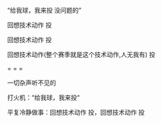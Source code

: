 
“给我球，我来投 没问题的”

回想技术动作 投

回想技术动作 投

回想技术动作(整个赛季就是这个技术动作,人无我有) 投

= = =

一切杂声听不见的

打火机：“给我球，我来投“

平复冷静做事：回想技术动作 投，回想技术动作 投

